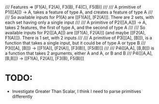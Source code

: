 /// Features => [F1(A), F2(A), F3(B), F4(C), F5(B)]
/// 
/// A primitive of P1([[A]]) -> A, takes a feature of type A, and creates a feature of type A
/// 
/// So available inputs for P1(A) are [[F1(A)], [F2(A)]]. There are 2 sets, with each set having only a single input
/// 
/// A primitive of P2([[A,A]]) -> A, takes 2 features, the first of type A, and the second of type A
/// 
/// So available inputs for P2([[A,A]]) are [[F1(A), F2(A)]] (and maybe [[F2(A), F1(A)]]). There is 1 set, with 2 inputs
/// 
/// A primitive of P3([[A], [B]]), is a function that takes a single input, but it could be of type A or type B
/// P3([[A], [B]]) -> [[F1(A)], [F2(A)], [F3(B)], [F5(B)]]
/// 
/// P4([[A,A], [B,B]]) is a function that takes 2 arguments, either A and A, or B and B
/// P4([[A,A], [B,B]]) -> [[F1(A), F2(A)], [F3(B), F5(B)]]


# TODO:

- Investigate Greater Than Scalar, I think I need to parse primitives differently